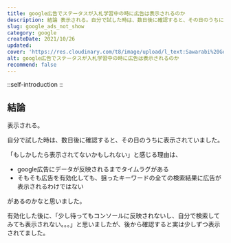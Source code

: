 ```yaml
---
title: google広告でステータスが入札学習中の時に広告は表示されるのか
description: 結論 表示される。自分で試した時は、数日後に確認すると、その日のうちに表示されていました。「もしかしたら表示されてないかもしれない」と感じる理由は、google広告にデータが反映されるまでタイムラグがある。
slug: google_ads_not_show
category: google
createDate: 2021/10/26
updated: 
cover: 'https://res.cloudinary.com/t8/image/upload/l_text:Sawarabi%20Gothic_80_bold:google広告でステータスが入札学習中の時に広告は表示されるのか,co_rgb:fff,w_620,c_fit/v1712091289/ogp_image_zorhlz.png'
alt: google広告でステータスが入札学習中の時に広告は表示されるのか
recommend: false
---
```



::self-introduction
::


## 結論

表示される。

自分で試した時は、数日後に確認すると、その日のうちに表示されていました。

「もしかしたら表示されてないかもしれない」と感じる理由は、

* google広告にデータが反映されるまでタイムラグがある
* そもそも広告を有効化しても、狙ったキーワードの全ての検索結果に広告が表示されるわけではない

があるのかなと思いました。

有効化した後に、「少し待ってもコンソールに反映されないし、自分で検索してみても表示されない。。。」と思いましたが、後から確認すると実は少しずつ表示されてました。
